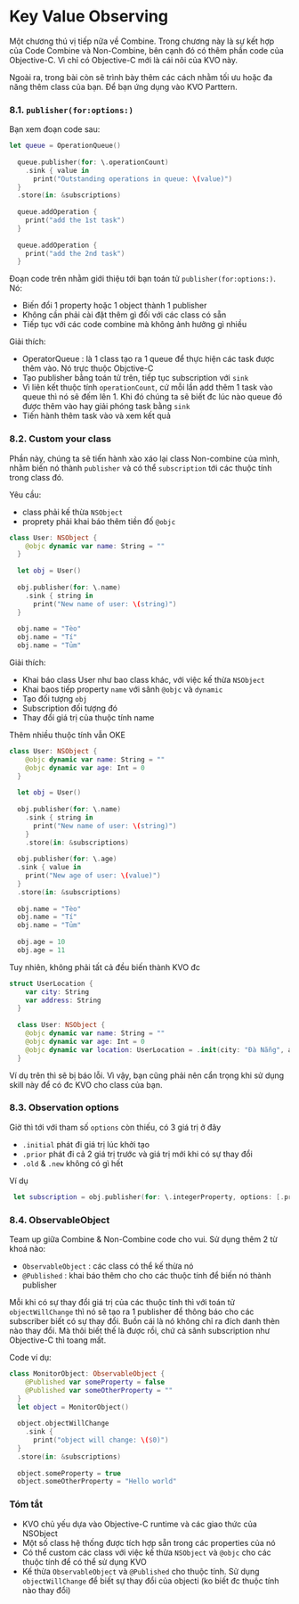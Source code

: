 # Key Value Observing

Một chương thú vị tiếp nữa về Combine. Trong chương này là sự kết hợp của Code Combine và Non-Combine, bên cạnh đó có thêm phần code của Objective-C. Vì chỉ có Objective-C mới là cái nôi của KVO này. 

Ngoài ra, trong bài còn sẽ trình bày thêm các cách nhằm tối ưu hoặc đa năng thêm class của bạn. Để bạn ứng dụng vào KVO Parttern.

### 8.1. `publisher(for:options:)`

Bạn xem đoạn code sau:

```swift
let queue = OperationQueue()
  
  queue.publisher(for: \.operationCount)
    .sink { value in
      print("Outstanding operations in queue: \(value)")
  }
  .store(in: &subscriptions)
  
  queue.addOperation {
    print("add the 1st task")
  }
  
  queue.addOperation {
    print("add the 2nd task")
  }
```

Đoạn code trên nhằm giới thiệu tới bạn toán tử `publisher(for:options:)`. Nó:

* Biến đổi 1 property hoặc 1 object thành 1 publisher
* Không cần phải cài đặt thêm gì đối với các class có sẵn
* Tiếp tục với các code combine mà không ảnh hưởng gì nhiều

Giải thích:

* OperatorQueue : là 1 class tạo ra 1 queue để thực hiện các task được thêm vào. Nó trực thuộc Objctive-C
* Tạo publisher bằng toán tử trên, tiếp tục subscription với `sink`
* Vì liên kết thuộc tính `operationCount`, cứ mỗi lần add thêm 1 task vào queue thì nó sẽ đếm lên 1. Khi đó chúng ta sẽ biết đc lúc nào queue đó được thêm vào hay giải phóng task bằng `sink`
* Tiến hành thêm task vào và xem kết quả

### 8.2. Custom your class

Phần này, chúng ta sẽ tiến hành xào xáo lại class Non-combine của mình, nhằm biến nó thành `publisher` và có thể `subscription` tới các thuộc tính trong class đó.

Yêu cầu:

* class phải kế thừa `NSObject`
* proprety phải khai báo thêm tiền đố `@objc`

```swift
class User: NSObject {
    @objc dynamic var name: String = ""
  }
  
  let obj = User()
  
  obj.publisher(for: \.name)
    .sink { string in
      print("New name of user: \(string)")
  }
  
  obj.name = "Tèo"
  obj.name = "Tí"
  obj.name = "Tủm"
```

Giải thích:

* Khai báo class User như bao class khác, với việc kế thừa `NSObject`
* Khai baos tiếp property `name` với sãnh `@objc` và `dynamic`
* Tạo đối tượng `obj`
* Subscription đối tượng đó
* Thay đổi giá trị của thuộc tính name

Thêm nhiều thuộc tính vẫn OKE

```swift
class User: NSObject {
    @objc dynamic var name: String = ""
    @objc dynamic var age: Int = 0
  }
  
  let obj = User()
  
  obj.publisher(for: \.name)
    .sink { string in
      print("New name of user: \(string)")
    }
    .store(in: &subscriptions)
  
  obj.publisher(for: \.age)
  .sink { value in
    print("New age of user: \(value)")
  }
  .store(in: &subscriptions)
  
  obj.name = "Tèo"
  obj.name = "Tí"
  obj.name = "Tủm"
  
  obj.age = 10
  obj.age = 11
```

Tuy nhiên, không phải tất cả đều biến thành KVO đc

```swift
struct UserLocation {
    var city: String
    var address: String
  }
  
  class User: NSObject {
    @objc dynamic var name: String = ""
    @objc dynamic var age: Int = 0
    @objc dynamic var location: UserLocation = .init(city: "Đà Nẵng", address: "Cẩm Lệ")
  }
```

Ví dụ trên thì sẽ bị báo lỗi. Vì vậy, bạn cũng phải nên cẩn trọng khi sử dụng skill này để có đc KVO cho class của bạn.

### 8.3. Observation options

Giờ thì tới với tham số `options` còn thiếu, có 3 giá trị ở đây

* `.initial` phát đi giá trị lúc khởi tạo
* `.prior` phát đi cả 2 giá trị trước và giá trị mới khi có sự thay đổi
* `.old` & `.new` không có gì hết

Ví dụ

```swift
 let subscription = obj.publisher(for: \.integerProperty, options: [.prior])
```

### 8.4. ObservableObject

Team up giữa Combine & Non-Combine code cho vui. Sử dụng thêm 2 từ khoá nào:

* `ObservableObject` : các class có thể kế thừa nó
* `@Published` : khai báo thêm cho cho các thuộc tính để biến nó thành publisher

Mỗi khi có sự thay đổi giá trị của các thuộc tính thì với toán tử `objectWillChange` thì nó sẽ tạo ra 1 publisher để thông báo cho các subscriber biết có sự thay đổi. Buồn cái là nó không chỉ ra đích danh thèn nào thay đổi. Mà thôi biết thế là được rồi, chứ cả sãnh subscription như Objective-C thì toang mất.

Code ví dụ:

```swift
class MonitorObject: ObservableObject {
    @Published var someProperty = false
    @Published var someOtherProperty = ""
  }
  let object = MonitorObject()
  
  object.objectWillChange
    .sink {
      print("object will change: \($0)")
  }
  .store(in: &subscriptions)
  
  object.someProperty = true
  object.someOtherProperty = "Hello world"
```

### Tóm tắt

* KVO chủ yếu dựa vào Objective-C runtime và các giao thức của NSObject
* Một số class hệ thống được tích hợp sẵn trong các properties của nó
* Có thể custom các class với việc kế thừa `NSObject` và `@objc` cho các thuộc tính để có thể sử dụng KVO
* Kế thừa `ObservableObject` và `@Published` cho thuộc tính. Sử dụng `objectWillChange` để biết sự thay đổi của objecti (ko biết đc thuộc tính nào thay đổi)